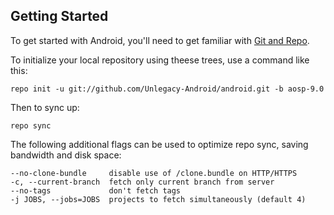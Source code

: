 Getting Started
---------------

To get started with Android, you'll need to get
familiar with [Git and Repo](http://source.android.com/source/using-repo.html).

To initialize your local repository using theese trees, use a command like this:

    repo init -u git://github.com/Unlegacy-Android/android.git -b aosp-9.0

Then to sync up:

    repo sync


The following additional flags can be used to optimize repo sync, saving bandwidth and disk space:

    --no-clone-bundle     disable use of /clone.bundle on HTTP/HTTPS
    -c, --current-branch  fetch only current branch from server
    --no-tags             don't fetch tags
    -j JOBS, --jobs=JOBS  projects to fetch simultaneously (default 4)
